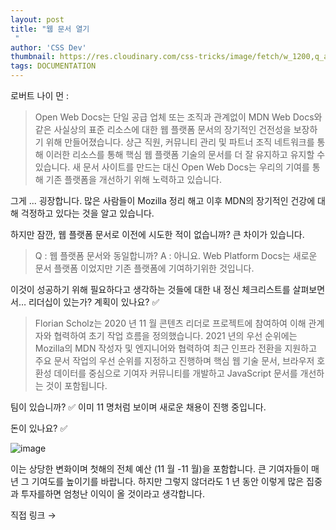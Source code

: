```yaml
---
layout: post
title: "웹 문서 열기
 "
author: 'CSS Dev'
thumbnail: https://res.cloudinary.com/css-tricks/image/fetch/w_1200,q_auto,f_auto/https://css-tricks.com/wp-content/uploads/2021/01/open-collective.jpg
tags: DOCUMENTATION
---
```



로버트 나이 먼 :
 

> Open Web Docs는 단일 공급 업체 또는 조직과 관계없이 MDN Web Docs와 같은 사실상의 표준 리소스에 대한 웹 플랫폼 문서의 장기적인 건전성을 보장하기 위해 만들어졌습니다.
 상근 직원, 커뮤니티 관리 및 파트너 조직 네트워크를 통해 이러한 리소스를 통해 핵심 웹 플랫폼 기술의 문서를 더 잘 유지하고 유지할 수 있습니다.
 새 문서 사이트를 만드는 대신 Open Web Docs는 우리의 기여를 통해 기존 플랫폼을 개선하기 위해 노력하고 있습니다.
 

그게 ... 굉장합니다.
 많은 사람들이 Mozilla 정리 해고 이후 MDN의 장기적인 건강에 대해 걱정하고 있다는 것을 알고 있습니다.
 

하지만 잠깐, 웹 플랫폼 문서로 이전에 시도한 적이 없습니까?
 큰 차이가 있습니다.
 

> Q : 웹 플랫폼 문서와 동일합니까?
A : 아니요. Web Platform Docs는 새로운 문서 플랫폼 이었지만 기존 플랫폼에 기여하기위한 것입니다.
 

이것이 성공하기 위해 필요하다고 생각하는 것들에 대한 내 정신 체크리스트를 살펴보면서… 리더십이 있는가?
 계획이 있나요?
 ✅
 

> Florian Scholz는 2020 년 11 월 콘텐츠 리더로 프로젝트에 참여하여 이해 관계자와 협력하여 초기 작업 흐름을 정의했습니다.
 2021 년의 우선 순위에는 Mozilla의 MDN 작성자 및 엔지니어와 협력하여 최근 인프라 전환을 지원하고 주요 문서 작업의 우선 순위를 지정하고 진행하며 핵심 웹 기술 문서, 브라우저 호환성 데이터를 중심으로 기여자 커뮤니티를 개발하고 JavaScript 문서를 개선하는 것이 포함됩니다.
 

팀이 있습니까?
 ✅ 이미 11 명처럼 보이며 새로운 채용이 진행 중입니다.
 

돈이 있나요?
 ✅
 

![image](https://i0.wp.com/css-tricks.com/wp-content/uploads/2021/01/Screen-Shot-2021-01-29-at-2.20.08-PM.png?resize=435%2C264&ssl=1)

이는 상당한 변화이며 첫해의 전체 예산 (11 월 -11 월)을 포함합니다.
 큰 기여자들이 매년 그 기여도를 높이기를 바랍니다.
 하지만 그렇지 않더라도 1 년 동안 이렇게 많은 집중과 투자를하면 엄청난 이익이 올 것이라고 생각합니다.
 

직접 링크 →
 